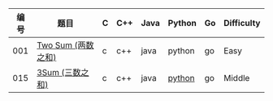 ﻿| 编号 | 题目 | C | C++ | Java | Python | Go | Difficulty |
|---| ----- | -------- | ---------- | ---------- | ---------- | ---------- | ---------- |
|001|[Two Sum (两数之和)](https://leetcode-cn.com/problems/two-sum/)|c|c++|java|python|go|Easy|
|015|[3Sum (三数之和)](https://leetcode-cn.com/problems/3sum/)|c|c++|java|[python](./src/0015-3Sum/3Sum.py)|go|Middle|
